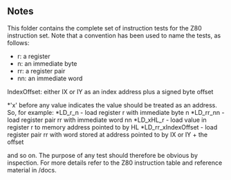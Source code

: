## Notes

This folder contains the complete set of instruction tests for the Z80 instruction set. Note that a convention has been used to name the tests, as follows:

* r: a register
* n: an immediate byte
* rr: a register pair
* nn: an immediate word

IndexOffset: either IX or IY as an index address plus a signed byte offset

*'x' before any value indicates the value should be treated as an address. So, for example:
*LD_r_n - load register r with immediate byte n
*LD_rr_nn - load register pair rr with immediate word nn
*LD_xHL_r - load value in register r to memory address pointed to by HL
*LD_rr_xIndexOffset - load register pair rr with word stored at address pointed to by IX or IY + the offset

and so on. The purpose of any test should therefore be obvious by inspection. For more details refer to the Z80 instruction table and reference material in /docs.
